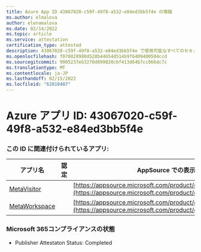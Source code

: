 ```yaml
---
title: Azure App ID 43067020-c59f-49f8-a532-e84ed3bb5f4e の情報
ms.author: elmalova
author: elenamalova
ms.date: 02/14/2022
ms.topic: article
ms.service: attestation
certification_type: attested
description: 43067020-c59f-49f8-a532-e84ed3bb5f4e で使用可能なすべてのセキュリティおよびコンプライアンス情報。
ms.openlocfilehash: f078028980d528b44654d514b9f6409400504ccd
ms.sourcegitcommit: 9905237eb3270d099820cbf413d64b7cc066dc7c
ms.translationtype: MT
ms.contentlocale: ja-JP
ms.lasthandoff: 02/15/2022
ms.locfileid: "62810407"
---
```

# <a name="azure-app-id-43067020-c59f-49f8-a532-e84ed3bb5f4e"></a>Azure アプリ ID: 43067020-c59f-49f8-a532-e84ed3bb5f4e


### <a name="apps-associated-with-this-id"></a>この ID に関連付けられているアプリ:
| **アプリ名** | **認定** | **AppSource での表示** |
|--------------|---------------|-----------------------|
| [MetaVisitor](https://docs.microsoft.com/microsoft-365-app-certification/forward/WA200003588) |  | [https://appsource.microsoft.com/product/office/WA200003588](https://appsource.microsoft.com/product/office/WA200003588) |
| [MetaWorkspace](https://docs.microsoft.com/microsoft-365-app-certification/forward/WA200003747) |  | [https://appsource.microsoft.com/product/office/WA200003747](https://appsource.microsoft.com/product/office/WA200003747) |

### <a name="microsoft-365-app-compliance-status"></a>Microsoft 365コンプライアンスの状態
- Publisher Attestaton Status: Completed
